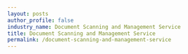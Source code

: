 ```yaml
---
layout: posts 
author_profile: false 
industry_name: Document Scanning and Management Service
title: Document Scanning and Management Service
permalink: /document-scanning-and-management-service
---
```

